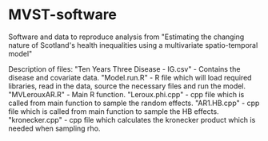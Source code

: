 # MVST-software
Software and data to reproduce analysis from "Estimating the changing nature of Scotland's health inequalities using a multivariate spatio-temporal model"

Description of files:
"Ten Years Three Disease - IG.csv" - Contains the disease and covariate data. 
"Model.run.R" - R file which will load required libraries, read in the data, source the necessary files and run the model.
"MVLerouxAR.R" - Main R function.
"Leroux.phi.cpp" - cpp file which is called from main function to sample the random effects.
"AR1.HB.cpp" - cpp file which is called from main function to sample the HB effects.
"kronecker.cpp" - cpp file which calculates the kronecker product which is needed when sampling rho.
